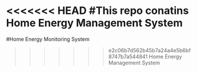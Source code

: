 <<<<<<< HEAD
#This repo conatins Home Energy Management System
=======
#Home Energy Monitoring System
>>>>>>> e2c06b7d562b45b7a24a4e5b6bf8747b7a544841
Home Energy Management System

